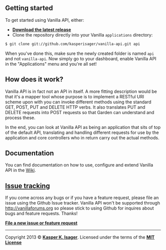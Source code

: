 ## Getting started

To get started using Vanilla API, either:

* __[Download the latest release](https://github.com/kasperisager/vanilla-api/archive/master.zip)__
* Clone the repository directly into your Vanilla `applications` directory:

```sh
$ git clone git://github.com/kasperisager/vanilla-api.git api
```

When you've done this, make sure the newly created folder is named `api` and not `vanilla-api`. Now simply go to your dashboard, enable Vanilla API in the "Applications" menu and you're all set!

## How does it work?

Vanilla API is in fact not an API in itself. A more fitting description would be that it's a mapper tool whose purpose is to implement a RESTful URI scheme upon with you can invoke different methods using the standard GET, POST, PUT and DELETE HTTP verbs. It also translates PUT and DELETE requests into POST requests so that Garden can understand and process these.

In the end, you can look at Vanilla API as being an application that sits of top of the default API, translating and handling different requests for use by the application and core controllers who in return carry out the actual methods.

## Documentation

You can find documentation on how to use, configure and extend Vanilla API in the [Wiki](https://github.com/kasperisager/vanilla-api/wiki).

## [Issue tracking](https://github.com/kasperisager/vanilla-api/issues)
If you come across any bugs or if you have a feature request, please file an issue using the Github Issue tracker. Vanilla API won't be supported through http://vanillaforums.org so please stick to using Github for inquires about bugs and feature requests. Thanks!

[__File a new issue or feature request__](https://github.com/kasperisager/vanilla-api/issues/new)

---

Copyright 2013 © [__Kasper K. Isager__](http://webhutt.com). Licensed under the terms of the [__MIT License__](LICENSE.md)
